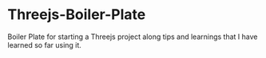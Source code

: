 # Threejs-Boiler-Plate

Boiler Plate for starting a Threejs project along tips and learnings that I have learned so far using it.
